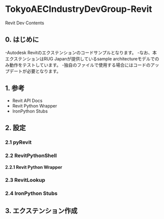 # TokyoAECIndustryDevGroup-Revit
Revit Dev Contents

## 0. はじめに
-Autodesk Revitのエクステンションのコードサンプルとなります。
-なお、本エクステンションはRUG Japanが提供しているsample architectureモデルでのみ動作をテストしています。
-独自のファイルで使用する場合にはコードのアップデートが必要となります。

## 1. 参考
- Revit API Docs
- Revit Python Wrapper
- IronPython Stubs

## 2. 設定
### 2.1 pyRevit
### 2.2 RevitPythonShell
#### 2.2.1 Revit Python Wrapper
### 2.3 RevitLookup
### 2.4 IronPython Stubs

## 3. エクステンション作成
